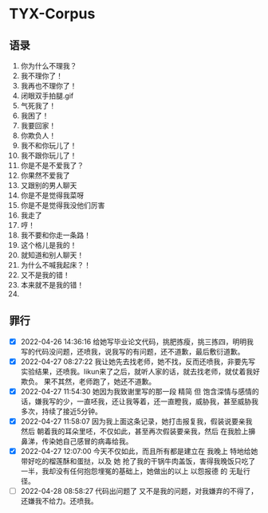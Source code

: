 # TYX-Corpus

## 语录
1. 你为什么不理我？
2. 我不理你了！
3. 我再也不理你了！
4. 闭眼双手拍腿.gif
5. 气死我了！
6. 我困了！
7. 我要回家！
8. 你欺负人！
9. 我不和你玩儿了！
10. 我不跟你玩儿了！
11. 你是不是不爱我了？
12. 你果然不爱我了
13. 又跟别的男人聊天
14. 你是不是觉得我菜呀
15. 你是不是觉得我没他们厉害
16. 我走了
17. 哼！
18. 我不要和你走一条路！
19. 这个格儿是我的！
20. 就知道和别人聊天！
21. 为什么不喊我起床？！
22. 又不是我的错！
23. 本来就不是我的错！
24. 

## 罪行
- [x] 2022-04-26 14:36:16 给她写毕业论文代码，挑肥拣瘦，挑三拣四，明明我写的代码没问题，还喷我，说我写的有问题，还不道歉，最后敷衍道歉。
- [x] 2022-04-27 08:27:22 我让她先去找老师，她不找，反而还喷我，非要先写实验结果，还喷我。likun来了之后，就听人家的话，就去找老师，就仗着我好欺负。 果不其然，老师跑了，她还不道歉。
- [x] 2022-04-27 11:54:30 她因为我致谢里写的那一段 精简 但 饱含深情与感情的话，嫌我写的少，一直呸我，还让我等着，还一直瞪我，威胁我，甚至威胁我多次，持续了接近5分钟。
- [x] 2022-04-27 11:58:07 因为我上面这条记录，她打击报复我，假装说要亲我 然后 朝着我的耳朵里呸，不仅如此，甚至再次假装要亲我，然后 在我脸上擤鼻涕，传染她自己感冒的病毒给我。
- [x] 2022-04-27 12:07:00 今天不仅如此，而且所有都是建立在 我晚上 特地给她带好吃的榴莲酥和蛋挞，以及 她 抢了我的干锅牛肉盖饭，害得我晚饭只吃了一半，我却没有任何抱怨埋冤的基础上，她做出的以上 以怨报德 的 无耻行径。
- [ ] 2022-04-28 08:58:27 代码出问题了 又不是我的问题，对我嫌弃的不得了，还嫌我不给力。还喷我。
